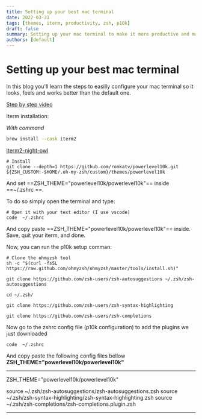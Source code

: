 ```yaml
---
title: Setting up your best mac terminal
date: 2022-03-31
tags: [themes, iterm, productivity, zsh, p10k]
draft: false
summary: Setting up your mac terminal to make it more productive and make it look exactly as you want or as your vscode theme.
authors: [default]
---
```


# Setting up your best mac terminal

In this blog you'll learn the steps to easilly configure your mac terminal so it looks, feels and works better than the default one.

[Step by step video](https://www.youtube.com/watch?v=SVh4osULjP4)

Iterm installation:

_With command_

```sh
brew install --cask iterm2
```

[Iterm2-night-owl](https://github.com/nickcernis/iterm2-night-owl)

```shell
# Install
git clone --depth=1 https://github.com/romkatv/powerlevel10k.git ${ZSH_CUSTOM:-$HOME/.oh-my-zsh/custom}/themes/powerlevel10k
```

And set ==ZSH_THEME="powerlevel10k/powerlevel10k"== inside ==~/.zshrc ==.

To do so simply open the terminal and type:

```shell
# Open it with your text editor (I use vscode)
code  ~/.zshrc
```

And copy paste ==ZSH_THEME="powerlevel10k/powerlevel10k"== inside. Save, quit your iterm, and done.

Now, you can run the p10k setup comman:

```shell
# Clone the ohmyzsh tool
sh -c "$(curl -fsSL https://raw.github.com/ohmyzsh/ohmyzsh/master/tools/install.sh)"
```

```shell
git clone https://github.com/zsh-users/zsh-autosuggestions ~/.zsh/zsh-autosuggestions

cd ~/.zsh/

git clone https://github.com/zsh-users/zsh-syntax-highlighting

git clone https://github.com/zsh-users/zsh-completions
```

Now go to the zshrc config file (p10k configuration) to add the plugins we just downloaded

```shell
code  ~/.zshrc
```

And copy paste the following config files bellow **ZSH_THEME="powerlevel10k/powerlevel10k"**

---

ZSH_THEME="powerlevel10k/powerlevel10k"

source ~/.zsh/zsh-autosuggestions/zsh-autosuggestions.zsh
source ~/.zsh/zsh-syntax-highlighting/zsh-syntax-highlighting.zsh
source ~/.zsh/zsh-completions/zsh-completions.plugin.zsh

---
